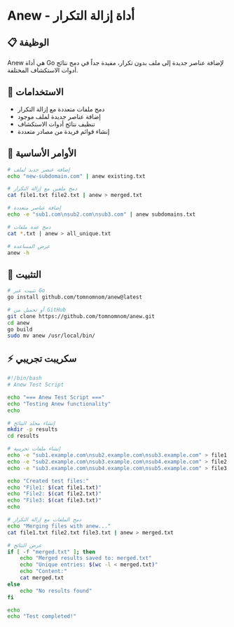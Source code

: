 # Anew - أداة إزالة التكرار

## 📋 الوظيفة
Anew هي أداة Go لإضافة عناصر جديدة إلى ملف بدون تكرار، مفيدة جداً في دمج نتائج أدوات الاستكشاف المختلفة.

## 🚀 الاستخدامات
- دمج ملفات متعددة مع إزالة التكرار
- إضافة عناصر جديدة لملف موجود
- تنظيف نتائج أدوات الاستكشاف
- إنشاء قوائم فريدة من مصادر متعددة

## 📝 الأوامر الأساسية
```bash
# إضافة عنصر جديد لملف
echo "new-subdomain.com" | anew existing.txt

# دمج ملفين مع إزالة التكرار
cat file1.txt file2.txt | anew > merged.txt

# إضافة عناصر متعددة
echo -e "sub1.com\nsub2.com\nsub3.com" | anew subdomains.txt

# دمج عدة ملفات
cat *.txt | anew > all_unique.txt

# عرض المساعدة
anew -h
```

## 🔧 التثبيت
```bash
# تثبيت عبر Go
go install github.com/tomnomnom/anew@latest

# أو تحميل من GitHub
git clone https://github.com/tomnomnom/anew.git
cd anew
go build
sudo mv anew /usr/local/bin/
```

## ⚡ سكريبت تجريبي
```bash
#!/bin/bash
# Anew Test Script

echo "=== Anew Test Script ==="
echo "Testing Anew functionality"
echo

# إنشاء مجلد النتائج
mkdir -p results
cd results

# إنشاء ملفات تجريبية
echo -e "sub1.example.com\nsub2.example.com\nsub3.example.com" > file1.txt
echo -e "sub2.example.com\nsub3.example.com\nsub4.example.com" > file2.txt
echo -e "sub3.example.com\nsub4.example.com\nsub5.example.com" > file3.txt

echo "Created test files:"
echo "File1: $(cat file1.txt)"
echo "File2: $(cat file2.txt)"
echo "File3: $(cat file3.txt)"
echo

# دمج الملفات مع إزالة التكرار
echo "Merging files with anew..."
cat file1.txt file2.txt file3.txt | anew > merged.txt

# عرض النتائج
if [ -f "merged.txt" ]; then
    echo "Merged results saved to: merged.txt"
    echo "Unique entries: $(wc -l < merged.txt)"
    echo "Content:"
    cat merged.txt
else
    echo "No results found"
fi

echo
echo "Test completed!"
```
